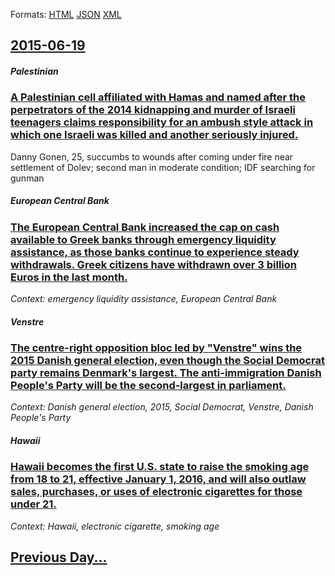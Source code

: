 
Formats: [HTML](2015/06/19/index.html)  [JSON](2015/06/19/index.json)  [XML](2015/06/19/index.xml)  

## [2015-06-19](/news/2015/06/19/index.md)

##### Palestinian
### [A Palestinian cell affiliated with Hamas and named after the perpetrators of the 2014 kidnapping and murder of Israeli teenagers claims responsibility for an ambush style attack in which one Israeli was killed and another seriously injured. ](/news/2015/06/19/a-palestinian-cell-affiliated-with-hamas-and-named-after-the-perpetrators-of-the-2014-kidnapping-and-murder-of-israeli-teenagers-claims-resp.md)
Danny Gonen, 25, succumbs to wounds after coming under fire near settlement of Dolev; second man in moderate condition; IDF searching for gunman

##### European Central Bank
### [The European Central Bank increased the cap on cash available to Greek banks through emergency liquidity assistance, as those banks continue to experience steady withdrawals. Greek citizens have withdrawn over 3 billion Euros in the last month. ](/news/2015/06/19/the-european-central-bank-increased-the-cap-on-cash-available-to-greek-banks-through-emergency-liquidity-assistance-as-those-banks-continue.md)
_Context: emergency liquidity assistance, European Central Bank_

##### Venstre
### [The centre-right opposition bloc led by "Venstre" wins the 2015 Danish general election, even though the Social Democrat party remains Denmark's largest. The anti-immigration Danish People's Party will be the second-largest in parliament. ](/news/2015/06/19/the-centre-right-opposition-bloc-led-by-venstre-wins-the-2015-danish-general-election-even-though-the-social-democrat-party-remains-denma.md)
_Context: Danish general election, 2015, Social Democrat, Venstre, Danish People's Party_

##### Hawaii
### [Hawaii becomes the first U.S. state to raise the smoking age from 18 to 21, effective January 1, 2016, and will also outlaw sales, purchases, or uses of electronic cigarettes for those under 21. ](/news/2015/06/19/hawaii-becomes-the-first-u-s-state-to-raise-the-smoking-age-from-18-to-21-effective-january-1-2016-and-will-also-outlaw-sales-purchases.md)
_Context: Hawaii, electronic cigarette, smoking age_

## [Previous Day...](/news/2015/06/18/index.md)

